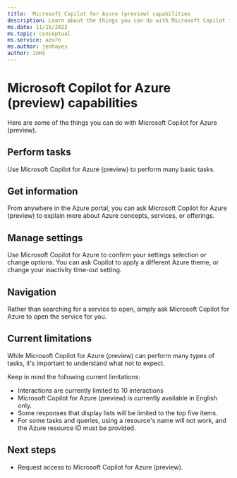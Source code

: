 ```yaml
---
title:  Microsoft Copilot for Azure (preview) capabilities
description: Learn about the things you can do with Microsoft Copilot for Azure (preview).
ms.date: 11/15/2023
ms.topic: conceptual
ms.service: azure
ms.author: jenhayes
author: JnHs
---
```


# Microsoft Copilot for Azure (preview) capabilities

Here are some of the things you can do with Microsoft Copilot for Azure (preview).

## Perform tasks

Use Microsoft Copilot for Azure (preview) to perform many basic tasks.

## Get information

From anywhere in the Azure portal, you can ask Microsoft Copilot for Azure (preview) to explain more about Azure concepts, services, or offerings.

## Manage settings

Use Microsoft Copilot for Azure to confirm your settings selection or change options. You can ask Copilot to apply a different Azure theme, or change your inactivity time-out setting.

## Navigation

Rather than searching for a service to open, simply ask Microsoft Copilot for Azure to open the service for you.

## Current limitations

While Microsoft Copilot for Azure (preview) can perform many types of tasks, it's important to understand what not to expect.

Keep in mind the following current limitations:

- Interactions are currently limited to 10 interactions 
- Microsoft Copilot for Azure (preview) is currently available in English only.
- Some responses that display lists will be limited to the top five items.
- For some tasks and queries, using a resource's name will not work, and the Azure resource ID must be provided.

## Next steps

- Request access to Microsoft Copilot for Azure (preview).
